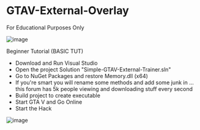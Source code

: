 # GTAV-External-Overlay
For Educational Purposes Only

![image](https://user-images.githubusercontent.com/80198020/128248745-d81fcf6e-2db5-462d-8f31-fd08124680fd.png)

Beginner Tutorial (BASIC TUT)
- Download and Run Visual Studio
- Open the project Solution "Simple-GTAV-External-Trainer.sln"
- Go to NuGet Packages and restore Memory.dll (x64)
- If you're smart you will rename some methods and add some junk in ... this forum has 5k people viewing and downloading stuff every second
- Build project to create executable
- Start GTA V and Go Online
- Start the Hack

![image](https://user-images.githubusercontent.com/80198020/127639458-4bae6cdc-9ba9-4e87-b745-3078e560d90a.png)
